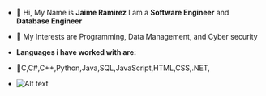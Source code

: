 - 👋 Hi, My Name is **Jaime Ramirez** I am a **Software Engineer** and **Database Engineer**
- 👀 My Interests are Programming, Data Management, and Cyber security
- **Languages i have worked with are:**
- 💙C,C#,C++,Python,Java,SQL,JavaScript,HTML,CSS,.NET,

- ![Alt text]([image-url](https://media3.giphy.com/media/v1.Y2lkPTc5MGI3NjExcjVmYWRiZ3J6NW90ZGtiaDdzbWttcjFrcmI5azE5cXVhcTMxMGk0OSZlcD12MV9pbnRlcm5hbF9naWZfYnlfaWQmY3Q9Zw/26tn33aiTi1jkl6H6/giphy.gif))
<!---
ZIM-Hub/ZIM-Hub is a ✨ special ✨ repository because its `README.md` (this file) appears on your GitHub profile.
You can click the Preview link to take a look at your changes.
--->
